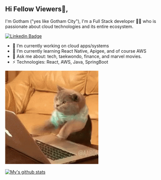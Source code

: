 ## Hi Fellow Viewers👋,
I'm Gotham ("yes like Gotham City"), I'm a Full Stack developer 👨‍💻 who is passionate about cloud technologies and its entire ecosystem. 

[![Linkedin Badge](https://img.shields.io/badge/-gouthamdeva-blue?style=flat-square&logo=Linkedin&logoColor=white&link=https://www.linkedin.com/in/gouthamdeva/)](https://www.linkedin.com/in/gouthamdeva/)

- 🔭 I’m currently working on cloud apps/systems
- 🌱 I’m currently learning React Native, Apigee, and of course AWS
- 💬 Ask me about: tech, taekwondo, finance, and marvel movies.
- ⚡ Technologies: React, AWS, Java, SpringBoot

![image](https://github.com/godeva/godeva/blob/main/meme.gif)

[![My's github stats](https://github-readme-stats.vercel.app/api?username=godeva&show_icons=true&theme=gradient)](https://github.com/anuraghazra/github-readme-stats)


<!--
**godeva/godeva** is a ✨ _special_ ✨ repository because its `README.md` (this file) appears on your GitHub profile.

Here are some ideas to get you started:

- 🔭 I’m currently working on ...
- 🌱 I’m currently learning ...
- 👯 I’m looking to collaborate on ...
- 🤔 I’m looking for help with ...
- 💬 Ask me about ...
- 📫 How to reach me: ...
- 😄 Pronouns: ...
- ⚡ Fun fact: ...
-->
